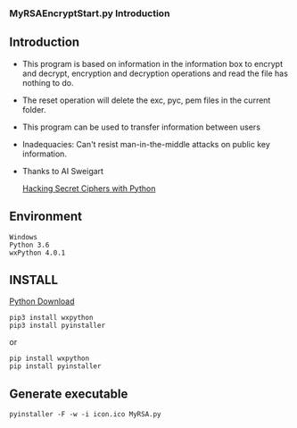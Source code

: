 ### MyRSAEncryptStart.py Introduction 
## Introduction ##

- This program is based on information in the information box to encrypt and decrypt, encryption and decryption operations and read the file has nothing to do.

- The reset operation will delete the exc, pyc, pem files in the current folder.

- This program can be used to transfer information between users

- Inadequacies: Can't resist man-in-the-middle attacks on public key information.

- Thanks to AI Sweigart

	[Hacking Secret Ciphers with Python](http://inventwithpython.com/hacking)


## Environment ##

	Windows
	Python 3.6
	wxPython 4.0.1

## INSTALL ##

[Python Download](https://www.python.org/)

	pip3 install wxpython 
	pip3 install pyinstaller

or

	pip install wxpython 
	pip install pyinstaller


## Generate executable ##

	pyinstaller -F -w -i icon.ico MyRSA.py

